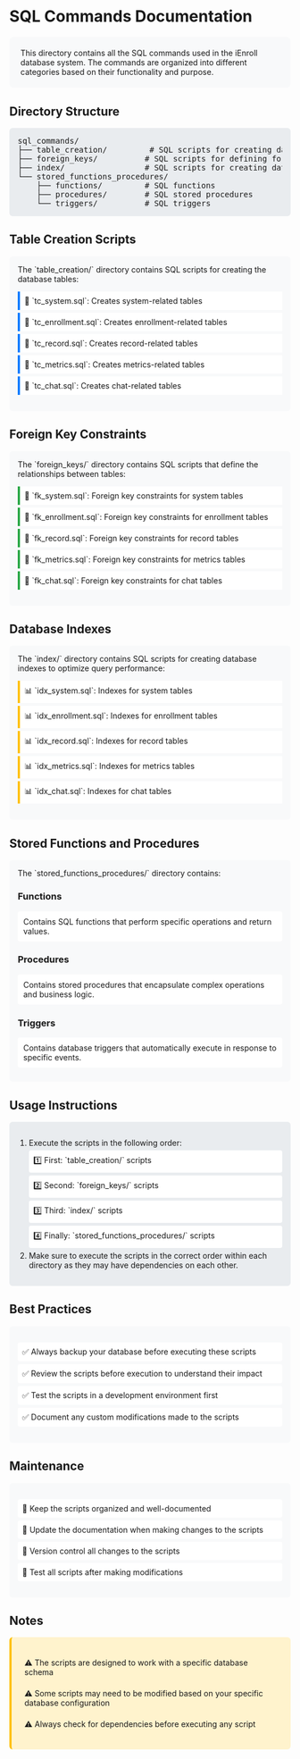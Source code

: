 # SQL Commands Documentation

<div style="background-color: #f8f9fa; padding: 20px; border-radius: 8px; margin: 20px 0;">
This directory contains all the SQL commands used in the iEnroll database system. The commands are organized into different categories based on their functionality and purpose.
</div>

## Directory Structure

<div style="background-color: #e9ecef; padding: 15px; border-radius: 6px; margin: 15px 0;">
<pre style="margin: 0;">
sql_commands/
├── table_creation/         # SQL scripts for creating database tables
├── foreign_keys/          # SQL scripts for defining foreign key constraints
├── index/                 # SQL scripts for creating database indexes
└── stored_functions_procedures/
    ├── functions/         # SQL functions
    ├── procedures/        # SQL stored procedures
    └── triggers/          # SQL triggers
</pre>
</div>

## Table Creation Scripts

<div style="background-color: #f8f9fa; padding: 15px; border-radius: 6px; margin: 15px 0;">
The `table_creation/` directory contains SQL scripts for creating the database tables:

<ul style="list-style-type: none; padding-left: 0;">
<li style="padding: 8px; border-left: 4px solid #007bff; margin: 5px 0; background-color: #fff;">📄 `tc_system.sql`: Creates system-related tables</li>
<li style="padding: 8px; border-left: 4px solid #007bff; margin: 5px 0; background-color: #fff;">📄 `tc_enrollment.sql`: Creates enrollment-related tables</li>
<li style="padding: 8px; border-left: 4px solid #007bff; margin: 5px 0; background-color: #fff;">📄 `tc_record.sql`: Creates record-related tables</li>
<li style="padding: 8px; border-left: 4px solid #007bff; margin: 5px 0; background-color: #fff;">📄 `tc_metrics.sql`: Creates metrics-related tables</li>
<li style="padding: 8px; border-left: 4px solid #007bff; margin: 5px 0; background-color: #fff;">📄 `tc_chat.sql`: Creates chat-related tables</li>
</ul>
</div>

## Foreign Key Constraints

<div style="background-color: #f8f9fa; padding: 15px; border-radius: 6px; margin: 15px 0;">
The `foreign_keys/` directory contains SQL scripts that define the relationships between tables:

<ul style="list-style-type: none; padding-left: 0;">
<li style="padding: 8px; border-left: 4px solid #28a745; margin: 5px 0; background-color: #fff;">🔗 `fk_system.sql`: Foreign key constraints for system tables</li>
<li style="padding: 8px; border-left: 4px solid #28a745; margin: 5px 0; background-color: #fff;">🔗 `fk_enrollment.sql`: Foreign key constraints for enrollment tables</li>
<li style="padding: 8px; border-left: 4px solid #28a745; margin: 5px 0; background-color: #fff;">🔗 `fk_record.sql`: Foreign key constraints for record tables</li>
<li style="padding: 8px; border-left: 4px solid #28a745; margin: 5px 0; background-color: #fff;">🔗 `fk_metrics.sql`: Foreign key constraints for metrics tables</li>
<li style="padding: 8px; border-left: 4px solid #28a745; margin: 5px 0; background-color: #fff;">🔗 `fk_chat.sql`: Foreign key constraints for chat tables</li>
</ul>
</div>

## Database Indexes

<div style="background-color: #f8f9fa; padding: 15px; border-radius: 6px; margin: 15px 0;">
The `index/` directory contains SQL scripts for creating database indexes to optimize query performance:

<ul style="list-style-type: none; padding-left: 0;">
<li style="padding: 8px; border-left: 4px solid #ffc107; margin: 5px 0; background-color: #fff;">📊 `idx_system.sql`: Indexes for system tables</li>
<li style="padding: 8px; border-left: 4px solid #ffc107; margin: 5px 0; background-color: #fff;">📊 `idx_enrollment.sql`: Indexes for enrollment tables</li>
<li style="padding: 8px; border-left: 4px solid #ffc107; margin: 5px 0; background-color: #fff;">📊 `idx_record.sql`: Indexes for record tables</li>
<li style="padding: 8px; border-left: 4px solid #ffc107; margin: 5px 0; background-color: #fff;">📊 `idx_metrics.sql`: Indexes for metrics tables</li>
<li style="padding: 8px; border-left: 4px solid #ffc107; margin: 5px 0; background-color: #fff;">📊 `idx_chat.sql`: Indexes for chat tables</li>
</ul>
</div>

## Stored Functions and Procedures

<div style="background-color: #f8f9fa; padding: 15px; border-radius: 6px; margin: 15px 0;">
The `stored_functions_procedures/` directory contains:

### Functions
<div style="padding: 10px; background-color: #fff; border-radius: 4px; margin: 10px 0;">
Contains SQL functions that perform specific operations and return values.
</div>

### Procedures
<div style="padding: 10px; background-color: #fff; border-radius: 4px; margin: 10px 0;">
Contains stored procedures that encapsulate complex operations and business logic.
</div>

### Triggers
<div style="padding: 10px; background-color: #fff; border-radius: 4px; margin: 10px 0;">
Contains database triggers that automatically execute in response to specific events.
</div>
</div>

## Usage Instructions

<div style="background-color: #e9ecef; padding: 15px; border-radius: 6px; margin: 15px 0;">
<ol style="padding-left: 20px;">
<li>Execute the scripts in the following order:
   <ul style="list-style-type: none; padding-left: 0;">
   <li style="padding: 8px; margin: 5px 0; background-color: #fff; border-radius: 4px;">1️⃣ First: `table_creation/` scripts</li>
   <li style="padding: 8px; margin: 5px 0; background-color: #fff; border-radius: 4px;">2️⃣ Second: `foreign_keys/` scripts</li>
   <li style="padding: 8px; margin: 5px 0; background-color: #fff; border-radius: 4px;">3️⃣ Third: `index/` scripts</li>
   <li style="padding: 8px; margin: 5px 0; background-color: #fff; border-radius: 4px;">4️⃣ Finally: `stored_functions_procedures/` scripts</li>
   </ul>
</li>
<li>Make sure to execute the scripts in the correct order within each directory as they may have dependencies on each other.</li>
</ol>
</div>

## Best Practices

<div style="background-color: #f8f9fa; padding: 15px; border-radius: 6px; margin: 15px 0;">
<ul style="list-style-type: none; padding-left: 0;">
<li style="padding: 8px; margin: 5px 0; background-color: #fff; border-radius: 4px;">✅ Always backup your database before executing these scripts</li>
<li style="padding: 8px; margin: 5px 0; background-color: #fff; border-radius: 4px;">✅ Review the scripts before execution to understand their impact</li>
<li style="padding: 8px; margin: 5px 0; background-color: #fff; border-radius: 4px;">✅ Test the scripts in a development environment first</li>
<li style="padding: 8px; margin: 5px 0; background-color: #fff; border-radius: 4px;">✅ Document any custom modifications made to the scripts</li>
</ul>
</div>

## Maintenance

<div style="background-color: #f8f9fa; padding: 15px; border-radius: 6px; margin: 15px 0;">
<ul style="list-style-type: none; padding-left: 0;">
<li style="padding: 8px; margin: 5px 0; background-color: #fff; border-radius: 4px;">🔄 Keep the scripts organized and well-documented</li>
<li style="padding: 8px; margin: 5px 0; background-color: #fff; border-radius: 4px;">🔄 Update the documentation when making changes to the scripts</li>
<li style="padding: 8px; margin: 5px 0; background-color: #fff; border-radius: 4px;">🔄 Version control all changes to the scripts</li>
<li style="padding: 8px; margin: 5px 0; background-color: #fff; border-radius: 4px;">🔄 Test all scripts after making modifications</li>
</ul>
</div>

## Notes

<div style="background-color: #fff3cd; padding: 15px; border-radius: 6px; margin: 15px 0; border-left: 4px solid #ffc107;">
<ul style="list-style-type: none; padding-left: 0;">
<li style="padding: 8px; margin: 5px 0;">⚠️ The scripts are designed to work with a specific database schema</li>
<li style="padding: 8px; margin: 5px 0;">⚠️ Some scripts may need to be modified based on your specific database configuration</li>
<li style="padding: 8px; margin: 5px 0;">⚠️ Always check for dependencies before executing any script</li>
</ul>
</div> 
